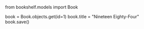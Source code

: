 from bookshelf.models import Book

book = Book.objects.get(id=1)
book.title = "Nineteen Eighty-Four"
book.save() 